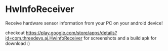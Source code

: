 # HwInfoReceiver

Receive hardware sensor information from your PC on your android device!

checkout https://play.google.com/store/apps/details?id=com.threedevs.aj.HwInfoReceiver for screenshots and a build apk for download :)
